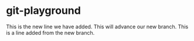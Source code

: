 # git-playground
This is the new line we have added.
This will advance our new branch.
This is a line added from the new branch.
